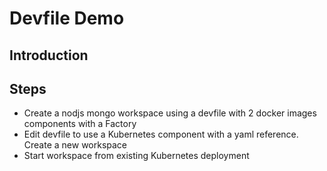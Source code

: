 # Devfile Demo

## Introduction

## Steps

- Create a nodjs mongo workspace using a devfile with 2 docker images components with a Factory
- Edit devfile to use a Kubernetes component with a yaml reference. Create a new workspace
- Start workspace from existing Kubernetes deployment